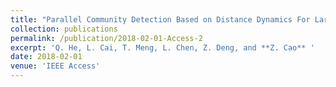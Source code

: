 ```yaml
---
title: "Parallel Community Detection Based on Distance Dynamics For Large-scale Network "
collection: publications
permalink: /publication/2018-02-01-Access-2
excerpt: 'Q. He, L. Cai, T. Meng, L. Chen, Z. Deng, and **Z. Cao** '
date: 2018-02-01
venue: 'IEEE Access'
---
```

